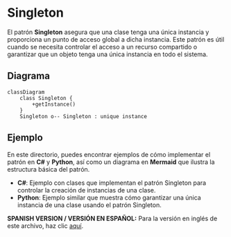 
# Singleton

El patrón **Singleton** asegura que una clase tenga una única instancia y proporciona un punto de acceso global a dicha instancia. Este patrón es útil cuando se necesita controlar el acceso a un recurso compartido o garantizar que un objeto tenga una única instancia en todo el sistema.

## Diagrama

```mermaid
classDiagram
    class Singleton {
        +getInstance()
    }
    Singleton o-- Singleton : unique instance
```

## Ejemplo

En este directorio, puedes encontrar ejemplos de cómo implementar el patrón en **C#** y **Python**, así como un diagrama en **Mermaid** que ilustra la estructura básica del patrón.

- **C#**: Ejemplo con clases que implementan el patrón Singleton para controlar la creación de instancias de una clase.
- **Python**: Ejemplo similar que muestra cómo garantizar una única instancia de una clase usando el patrón Singleton.

**SPANISH VERSION / VERSIÓN EN ESPAÑOL:** Para la versión en inglés de este archivo, haz clic [aquí](README.md).
